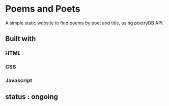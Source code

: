 # Poems and Poets 
A simple static website to find poems by poet and title, using poetryDB API. 

## Built with
### HTML
### CSS
### Javascript

## status : ongoing

